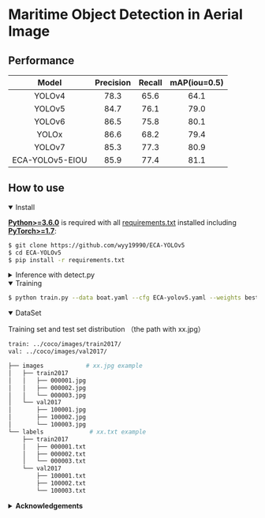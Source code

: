
# Maritime Object Detection in Aerial Image



## Performance
|  Model             	|  Precision    	|  Recall     	|   mAP(iou=0.5) 	|
|:--------------------------------------------------------------------------------------------------------------------------:	|:-------------------------------------------:	|:-----------------------------------------------------------------------------------------:	|:--------------------------------------------------------------------------------------------:	|
|   YOLOv4 	|  78.3 	|  65.6 	|  64.1 	|
|   YOLOv5 	|  84.7 	|  76.1 	|  79.0 	|
|   YOLOv6 	|  86.5 	|  75.8 	|  80.1 	|
|   YOLOx 	|  86.6 	|  68.2 	|  79.4 	|
|   YOLOv7  	| 85.3  	|  77.3 	|  80.9 	|
|   ECA-YOLOv5-EIOU 	|  85.9 	|  77.4 	|  81.1 	|





## <div>How to use</div>
<details open>
<summary>Install</summary>

[**Python>=3.6.0**](https://www.python.org/) is required with all
[requirements.txt](https://github.com/ppogg/YOLOv5-Lite/blob/master/requirements.txt) installed including
[**PyTorch>=1.7**](https://pytorch.org/get-started/locally/):
<!-- $ sudo apt update && apt install -y libgl1-mesa-glx libsm6 libxext6 libxrender-dev -->

```bash
$ git clone https://github.com/wyy19990/ECA-YOLOv5
$ cd ECA-YOLOv5
$ pip install -r requirements.txt
```

</details>

<details>
<summary>Inference with detect.py</summary>
  `detect.py` runs inference on a variety of sources, downloading models automatically from
the [latest ECA-YOLOv5 release](https://github.com/wyy19990/ECA-YOLOv5/releases) and saving results to `runs/detect`.

```bash
$ python detect.py --source 0  # webcam
                            file.jpg  # image 
                            file.mp4  # video
                            path/  # directory
                            path/*.jpg  # glob
                            'https://youtu.be/NUsoVlDFqZg'  # YouTube
                            'rtsp://example.com/media.mp4'  # RTSP, RTMP, HTTP stream
```

</details>

<details open>
<summary>Training</summary>

```bash
$ python train.py --data boat.yaml --cfg ECA-yolov5.yaml --weights best.pt --batch-size 64
```
</details>

<details open>
<summary>DataSet</summary>

Training set and test set distribution （the path with xx.jpg）
  
 ```bash
train: ../coco/images/train2017/
val: ../coco/images/val2017/
```
```bash
├── images            # xx.jpg example
│   ├── train2017        
│   │   ├── 000001.jpg
│   │   ├── 000002.jpg
│   │   └── 000003.jpg
│   └── val2017         
│       ├── 100001.jpg
│       ├── 100002.jpg
│       └── 100003.jpg
└── labels             # xx.txt example      
    ├── train2017       
    │   ├── 000001.txt
    │   ├── 000002.txt
    │   └── 000003.txt
    └── val2017         
        ├── 100001.txt
        ├── 100002.txt
        └── 100003.txt
```
  
</details> 

<details><summary> <b>Acknowledgements</b> </summary>
https://github.com/ultralytics/yolov5
</details>



